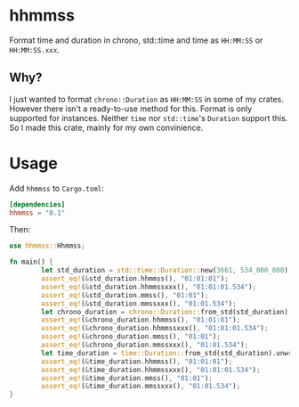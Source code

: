 # hhmmss

Format time and duration in chrono, std::time and time as `HH:MM:SS` or `HH:MM:SS.xxx`.

## Why?

I just wanted to format `chrono::Duration` as `HH:MM:SS` in some of my crates. However there isn't a ready-to-use method for this. Format is only supported for instances. Neither `time` nor `std::time`'s `Duration` support this. So I made this crate, mainly for my own convinience.

# Usage

Add `hhmmss` to `Cargo.toml`:

```toml
[dependencies]
hhmmss = "0.1"
```

Then:

```rust
use hhmmss::Hhmmss;

fn main() {
		let std_duration = std::time::Duration::new(3661, 534_000_000);
		assert_eq!(&std_duration.hhmmss(), "01:01:01");
		assert_eq!(&std_duration.hhmmssxxx(), "01:01:01.534");
		assert_eq!(&std_duration.mmss(), "01:01");
		assert_eq!(&std_duration.mmssxxx(), "01:01.534");
		let chrono_duration = chrono::Duration::from_std(std_duration).unwrap();
		assert_eq!(&chrono_duration.hhmmss(), "01:01:01");
		assert_eq!(&chrono_duration.hhmmssxxx(), "01:01:01.534");
		assert_eq!(&chrono_duration.mmss(), "01:01");
		assert_eq!(&chrono_duration.mmssxxx(), "01:01.534");
		let time_duration = time::Duration::from_std(std_duration).unwrap();
		assert_eq!(&time_duration.hhmmss(), "01:01:01");
		assert_eq!(&time_duration.hhmmssxxx(), "01:01:01.534");
		assert_eq!(&time_duration.mmss(), "01:01");
		assert_eq!(&time_duration.mmssxxx(), "01:01.534");
}
```